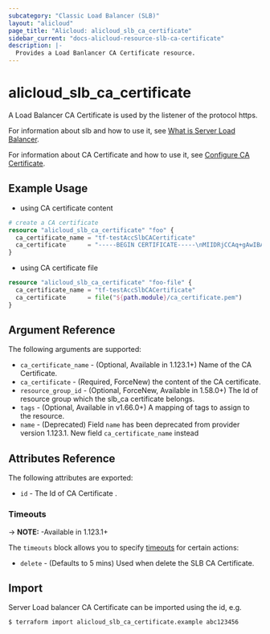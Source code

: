 ```yaml
---
subcategory: "Classic Load Balancer (SLB)"
layout: "alicloud"
page_title: "Alicloud: alicloud_slb_ca_certificate"
sidebar_current: "docs-alicloud-resource-slb-ca-certificate"
description: |-
  Provides a Load Banlancer CA Certificate resource.
---
```


# alicloud\_slb\_ca\_certificate

A Load Balancer CA Certificate is used by the listener of the protocol https.

For information about slb and how to use it, see [What is Server Load Balancer](https://www.alibabacloud.com/help/doc-detail/27539.htm).

For information about CA Certificate and how to use it, see [Configure CA Certificate](https://www.alibabacloud.com/help/doc-detail/85968.htm).


## Example Usage

* using CA certificate content

```terraform
# create a CA certificate
resource "alicloud_slb_ca_certificate" "foo" {
  ca_certificate_name = "tf-testAccSlbCACertificate"
  ca_certificate      = "-----BEGIN CERTIFICATE-----\nMIIDRjCCAq+gAwIBAgIJAJnI******90EAxEG/bJJyOm5LqoiA=\n-----END CERTIFICATE-----"
}
```

* using CA certificate file

```terraform
resource "alicloud_slb_ca_certificate" "foo-file" {
  ca_certificate_name = "tf-testAccSlbCACertificate"
  ca_certificate      = file("${path.module}/ca_certificate.pem")
}
```

## Argument Reference

The following arguments are supported:

* `ca_certificate_name` - (Optional, Available in 1.123.1+) Name of the CA Certificate.
* `ca_certificate` - (Required, ForceNew) the content of the CA certificate.
* `resource_group_id` - (Optional, ForceNew, Available in 1.58.0+) The Id of resource group which the slb_ca certificate belongs.
* `tags` - (Optional, Available in v1.66.0+) A mapping of tags to assign to the resource.
* `name` - (Deprecated) Field `name` has been deprecated from provider version 1.123.1. New field `ca_certificate_name` instead

## Attributes Reference

The following attributes are exported:

* `id` - The Id of CA Certificate .

### Timeouts

-> **NOTE:** -Available in 1.123.1+

The `timeouts` block allows you to specify [timeouts](https://www.terraform.io/docs/configuration-0-11/resources.html#timeouts) for certain actions:

* `delete` - (Defaults to 5 mins) Used when delete the SLB CA Certificate.

## Import

Server Load balancer CA Certificate can be imported using the id, e.g.

```shell
$ terraform import alicloud_slb_ca_certificate.example abc123456
```
